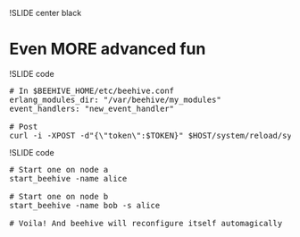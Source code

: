 !SLIDE center black
# Even MORE advanced fun #

!SLIDE code
<pre class="sunburst"><span class="Comment"><span class="Comment">#</span> In $BEEHIVE_HOME/etc/beehive.conf</span>&#x000A;erlang_modules_dir: <span class="String"><span class="String">&quot;</span>/var/beehive/my_modules<span class="String">&quot;</span></span>&#x000A;event_handlers: <span class="String"><span class="String">&quot;</span>new_event_handler<span class="String">&quot;</span></span>&#x000A;&#x000A;<span class="Comment"><span class="Comment">#</span> Post</span>&#x000A;curl -i -XPOST -d<span class="String"><span class="String">&quot;</span>{<span class="Constant">\&quot;</span>token<span class="Constant">\&quot;</span>:<span class="Variable"><span class="Variable">$</span>TOKEN</span>}<span class="String">&quot;</span></span> <span class="Variable"><span class="Variable">$</span>HOST</span>/system/reload/system</pre>

!SLIDE code
<pre class="sunburst"><span class="Comment"><span class="Comment">#</span> Start one on node a</span>&#x000A;start_beehive -name alice&#x000A;&#x000A;<span class="Comment"><span class="Comment">#</span> Start one on node b</span>&#x000A;start_beehive -name bob -s alice&#x000A;&#x000A;<span class="Comment"><span class="Comment">#</span> Voila! And beehive will reconfigure itself automagically</span></pre>

